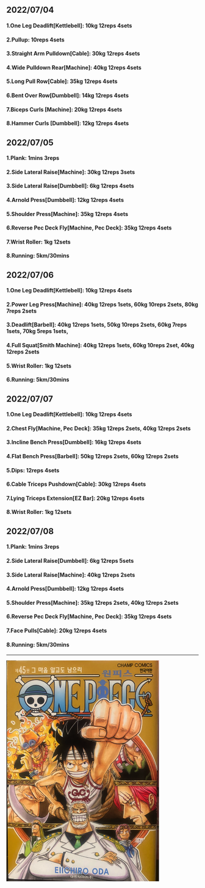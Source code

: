 ## 2022/07/04
#### 1.One Leg Deadlift\[Kettlebell\]: 10kg 12reps 4sets
#### 2.Pullup: 10reps 4sets
#### 3.Straight Arm Pulldown\[Cable\]: 30kg 12reps 4sets
#### 4.Wide Pulldown Rear\[Machine\]: 40kg 12reps 4sets
#### 5.Long Pull Row\[Cable\]: 35kg 12reps 4sets
#### 6.Bent Over Row\[Dumbbell\]: 14kg 12reps 4sets
#### 7.Biceps Curls \[Machine\]: 20kg 12reps 4sets
#### 8.Hammer Curls \[Dumbbell\]: 12kg 12reps 4sets

## 2022/07/05
#### 1.Plank: 1mins 3reps
#### 2.Side Lateral Raise\[Machine\]: 30kg 12reps 3sets
#### 3.Side Lateral Raise\[Dumbbell\]: 6kg 12reps 4sets
#### 4.Arnold Press\[Dumbbell\]: 12kg 12reps 4sets
#### 5.Shoulder Press\[Machine\]: 35kg 12reps 4sets
#### 6.Reverse Pec Deck Fly\[Machine, Pec Deck\]: 35kg 12reps 4sets
#### 7.Wrist Roller: 1kg 12sets
#### 8.Running: 5km/30mins

## 2022/07/06
#### 1.One Leg Deadlift\[Kettlebell\]: 10kg 12reps 4sets
#### 2.Power Leg Press\[Machine\]: 40kg 12reps 1sets, 60kg 10reps 2sets, 80kg 7reps 2sets  
#### 3.Deadlift\[Barbell\]: 40kg 12reps 1sets, 50kg 10reps 2sets, 60kg 7reps 1sets, 70kg 5reps 1sets, 
#### 4.Full Squat\[Smith Machine\]: 40kg 12reps 1sets, 60kg 10reps 2set, 40kg 12reps 2sets
#### 5.Wrist Roller: 1kg 12sets
#### 6.Running: 5km/30mins

## 2022/07/07
#### 1.One Leg Deadlift\[Kettlebell\]: 10kg 12reps 4sets
#### 2.Chest Fly\[Machine, Pec Deck\]: 35kg 12reps 2sets, 40kg 12reps 2sets
#### 3.Incline Bench Press\[Dumbbell\]: 16kg 12reps 4sets
#### 4.Flat Bench Press\[Barbell\]: 50kg 12reps 2sets, 60kg 12reps 2sets  
#### 5.Dips: 12reps 4sets
#### 6.Cable Triceps Pushdown\[Cable\]: 30kg 12reps 4sets
#### 7.Lying Triceps Extension\[EZ Bar\]: 20kg 12reps 4sets 
#### 8.Wrist Roller: 1kg 12sets

## 2022/07/08
#### 1.Plank: 1mins 3reps
#### 2.Side Lateral Raise\[Dumbbell\]: 6kg 12reps 5sets
#### 3.Side Lateral Raise\[Machine\]: 40kg 12reps 2sets
#### 4.Arnold Press\[Dumbbell\]: 12kg 12reps 4sets
#### 5.Shoulder Press\[Machine\]: 35kg 12reps 2sets, 40kg 12reps 2sets
#### 6.Reverse Pec Deck Fly\[Machine, Pec Deck\]: 35kg 12reps 4sets
#### 7.Face Pulls\[Cable\]: 20kg 12reps 4sets
#### 8.Running: 5km/30mins

---


<img src='./_resources/__045.png' width='400px' />
